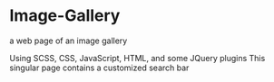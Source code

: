 # Image-Gallery
a web page of an image gallery

Using SCSS, CSS, JavaScript, HTML, and some JQuery plugins
This singular page contains a customized search bar
